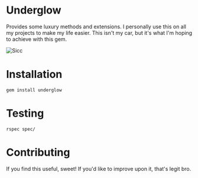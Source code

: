 Underglow
=========
Provides some luxury methods and extensions. I personally use this on all my projects to make my life easier. This isn't my car, but it's what I'm hoping to achieve with this gem.

![Sicc](http://i.imgur.com/RwBtG.jpg)

Installation
============
    
    gem install underglow

Testing
=======

    rspec spec/

Contributing
============
If you find this useful, sweet! If you'd like to improve upon it, that's legit bro.